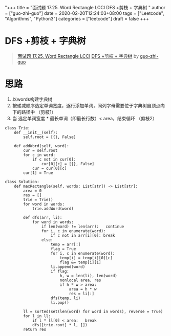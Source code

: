 "+++
title = "面试题 17.25. Word Rectangle LCCI DFS +剪枝 + 字典树 "
author = ["guo-zhi-guo"]
date = 2020-02-20T12:24:03+08:00
tags = ["Leetcode", "Algorithms", "Python3"]
categories = ["leetcode"]
draft = false
+++

# DFS +剪枝 + 字典树

> [面试题 17.25. Word Rectangle LCCI](https://leetcode-cn.com/problems/word-rectangle-lcci/)
> [DFS +剪枝 + 字典树](https://leetcode-cn.com/problems/word-rectangle-lcci/solution/dfs-jian-zhi-zi-dian-shu-by-guo-zhi-guo/) by [guo-zhi-guo](https://leetcode-cn.com/u/guo-zhi-guo/)

# 思路
1. 以words构建字典树
2. 按递减顺序选定单词宽度，逐行添加单词，同列字母需要位于字典树自顶点向下的路径中 （剪枝1）
3. 当 选定单词宽度 * 最长单词（即最长行数）< area，结束循环 （剪枝2）
```
class Trie:
    def __init__(self):
        self.root = [{}, False]
    
    def addWord(self, word):
        cur = self.root
        for c in word:
            if c not in cur[0]:
                cur[0][c] = [{}, False]
            cur = cur[0][c]
        cur[1] = True

class Solution:
    def maxRectangle(self, words: List[str]) -> List[str]:
        area = 0
        res = []
        trie = Trie()
        for word in words:
            trie.addWord(word)

        def dfs(arr, li):
            for word in words:
                if len(word) != len(arr):   continue
                for i, c in enumerate(word):
                    if c not in arr[i][0]: break
                else:
                    temp = arr[:]
                    flag = True
                    for i, c in enumerate(word):
                        temp[i] = temp[i][0][c]
                        flag &= temp[i][1]
                    li.append(word)
                    if flag:
                        h, w = len(li), len(word)
                        nonlocal area, res
                        if h * w > area:
                            area = h * w
                            res = li[:]
                    dfs(temp, li)
                    li.pop()

        ll = sorted(set(len(word) for word in words), reverse = True)
        for l in ll:
            if l * ll[0] < area:   break
            dfs([trie.root] * l, [])
        return res
```
